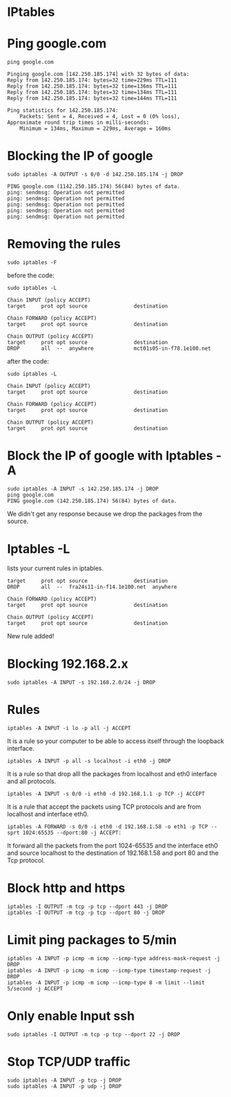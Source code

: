 # **IPtables**

# Ping google.com
```
ping google.com

Pinging google.com [142.250.185.174] with 32 bytes of data:
Reply from 142.250.185.174: bytes=32 time=229ms TTL=111
Reply from 142.250.185.174: bytes=32 time=136ms TTL=111
Reply from 142.250.185.174: bytes=32 time=134ms TTL=111
Reply from 142.250.185.174: bytes=32 time=144ms TTL=111

Ping statistics for 142.250.185.174:
    Packets: Sent = 4, Received = 4, Lost = 0 (0% loss),
Approximate round trip times in milli-seconds:
    Minimum = 134ms, Maximum = 229ms, Average = 160ms
```

# Blocking the IP of google
```
sudo iptables -A OUTPUT -s 0/0 -d 142.250.185.174 -j DROP

PING google.com (1142.250.185.174) 56(84) bytes of data.
ping: sendmsg: Operation not permitted
ping: sendmsg: Operation not permitted
ping: sendmsg: Operation not permitted
ping: sendmsg: Operation not permitted
ping: sendmsg: Operation not permitted
```
# Removing the rules
```
sudo iptables -F
```
before the code:
```
sudo iptables -L

Chain INPUT (policy ACCEPT)
target     prot opt source               destination         

Chain FORWARD (policy ACCEPT)
target     prot opt source               destination         

Chain OUTPUT (policy ACCEPT)
target     prot opt source               destination         
DROP       all  --  anywhere             mct01s05-in-f78.1e100.net 
```
after the code:
```
sudo iptables -L

Chain INPUT (policy ACCEPT)
target     prot opt source               destination         

Chain FORWARD (policy ACCEPT)
target     prot opt source               destination         

Chain OUTPUT (policy ACCEPT)
target     prot opt source               destination
```

# Block the IP of google with Iptables -A
```
sudo iptables -A INPUT -s 142.250.185.174 -j DROP
ping google.com
PING google.com (142.250.185.174) 56(84) bytes of data.
```
We didn't get any response because we drop the packages from the source.

# Iptables -L
lists your current rules in iptables.
```
target     prot opt source               destination         
DROP       all  --  fra24s11-in-f14.1e100.net  anywhere            

Chain FORWARD (policy ACCEPT)
target     prot opt source               destination         

Chain OUTPUT (policy ACCEPT)
target     prot opt source               destination 
```
New rule added!

# Blocking 192.168.2.x
```
sudo iptables -A INPUT -s 192.168.2.0/24 -j DROP
```
# Rules
```
iptables -A INPUT -i lo -p all -j ACCEPT 
```
It is a rule so your computer to be able to access itself through the loopback interface.

```
iptables -A INPUT -p all -s localhost -i eth0 -j DROP
```
It is a rule so that drop alll the packages from localhost and eth0 interface and all protocols.

```
iptables -A INPUT -s 0/0 -i eth0 -d 192.168.1.1 -p TCP -j ACCEPT
```
It is a rule that accept the packets using TCP protocols and are from localhost and interface eth0.

```
iptables -A FORWARD -s 0/0 -i eth0 -d 192.168.1.58 -o eth1 -p TCP --sprt 1024:65535 --dport:80 -j ACCEPT:
```
It forward all the packets from the port 1024-65535 and the interface eth0 and source localhost to the destination of 192.168.1.58 and port 80 and the Tcp protocol.

# Block http and https
```
iptables -I OUTPUT -m tcp -p tcp --dport 443 -j DROP
iptables -I OUTPUT -m tcp -p tcp --dport 80 -j DROP
```
# Limit ping packages to 5/min
```
iptables -A INPUT -p icmp -m icmp --icmp-type address-mask-request -j DROP
iptables -A INPUT -p icmp -m icmp --icmp-type timestamp-request -j DROP
iptables -A INPUT -p icmp -m icmp --icmp-type 8 -m limit --limit 5/second -j ACCEPT
```
# Only enable Input ssh
```
sudo iptables -I OUTPUT -m tcp -p tcp --dport 22 -j DROP
```

# Stop TCP/UDP traffic
```
sudo iptables -A INPUT -p tcp -j DROP
sudo iptables -A INPUT -p udp -j DROP
```
